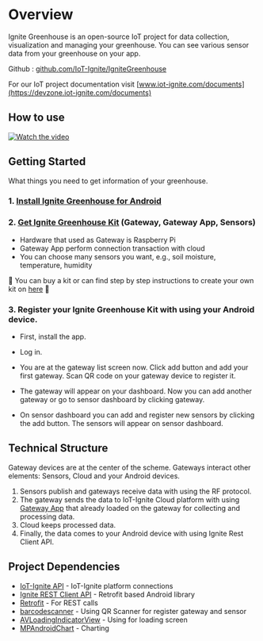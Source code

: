 # Overview

Ignite Greenhouse is an open-source IoT project for data collection, visualization and managing your greenhouse. You can see various sensor data from your greenhouse on your app.

Github : [github.com/IoT-Ignite/IgniteGreenhouse](https://github.com/IoT-Ignite/IgniteGreenhouse)

For our IoT project documentation visit [www.iot-ignite.com/documents](https://devzone.iot-ignite.com/documents)

## How to use

[![Watch the video](http://img.youtube.com/vi/RPMDYocyliY/0.jpg)](https://www.youtube.com/watch?v=RPMDYocyliY)

## Getting Started

What things you need to get information of your greenhouse.

### 1. [Install Ignite Greenhouse for Android](https://github.com/IoT-Ignite/IgniteGreenhouse/releases)

### 2. [Get Ignite Greenhouse Kit](https://arikovani.com/projeler/akilli-sera/detay) (Gateway, Gateway App, Sensors)
   * Hardware that used as Gateway is Raspberry Pi
   * Gateway App perform connection transaction with cloud
   * You can choose many sensors you want, e.g., soil moisture, temperature, humidity

   :cactus: You can buy a kit or can find step by step instructions to create your own kit on [here](https://iot-ignite.github.io/IgniteGreenhouse/gatewayapp/) :cactus:


### 3. Register your Ignite Greenhouse Kit with using your Android device.

* First, install the app.

* Log in.

* You are at the gateway list screen now. Click add button and add your first gateway. Scan QR code on your gateway device to register it.

* The gateway will appear on your dashboard. Now you can add another gateway or go to sensor dashboard by clicking gateway.

* On sensor dashboard you can add and register new sensors by clicking the add button. The sensors will appear on sensor dashboard.

## Technical Structure

Gateway devices are at the center of the scheme. Gateways interact other elements: Sensors, Cloud and your Android devices.

1. Sensors publish and gateways receive data with using the RF protocol.
2. The gateway sends the data to IoT-Ignite Cloud platform with using [Gateway App](https://github.com/freeloki/GreenhousePrivate/wiki) that already loaded on the gateway for collecting and processing data.
3. Cloud keeps processed data.
4. Finally, the data comes to your Android device with using Ignite Rest Client API.


## Project Dependencies

* [IoT-Ignite API](http://www.dropwizard.io/1.0.2/docs/) - IoT-Ignite platform connections
* [Ignite REST Client API](https://maven.apache.org/) - Retrofit based Android library
* [Retrofit](http://square.github.io/retrofit/) - For REST calls
* [barcodescanner](https://github.com/dm77/barcodescanner) - Using QR Scanner for register gateway and sensor
* [AVLoadingIndicatorView](https://github.com/81813780/AVLoadingIndicatorView) - Using for loading screen
* [MPAndroidChart](https://github.com/PhilJay/MPAndroidChart) - Charting

